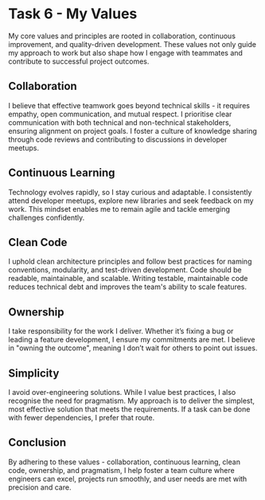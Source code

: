 # Task 6 - My Values

My core values and principles are rooted in collaboration, continuous improvement, and quality-driven development. These values not only guide my approach to work but also shape how I engage with teammates and contribute to successful project outcomes.

## Collaboration
I believe that effective teamwork goes beyond technical skills - it requires empathy, open communication, and mutual respect. I prioritise clear communication with both technical and non-technical stakeholders, ensuring alignment on project goals. I foster a culture of knowledge sharing through code reviews and contributing to discussions in developer meetups.

## Continuous Learning
Technology evolves rapidly, so I stay curious and adaptable. I consistently attend developer meetups, explore new libraries and seek feedback on my work. This mindset enables me to remain agile and tackle emerging challenges confidently.

## Clean Code
I uphold clean architecture principles and follow best practices for naming conventions, modularity, and test-driven development. Code should be readable, maintainable, and scalable. Writing testable, maintainable code reduces technical debt and improves the team's ability to scale features.

## Ownership
I take responsibility for the work I deliver. Whether it’s fixing a bug or leading a feature development, I ensure my commitments are met. I believe in "owning the outcome", meaning I don’t wait for others to point out issues.

## Simplicity
I avoid over-engineering solutions. While I value best practices, I also recognise the need for pragmatism. My approach is to deliver the simplest, most effective solution that meets the requirements. If a task can be done with fewer dependencies, I prefer that route.

## Conclusion 
By adhering to these values - collaboration, continuous learning, clean code, ownership, and pragmatism, I help foster a team culture where engineers can excel, projects run smoothly, and user needs are met with precision and care.